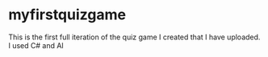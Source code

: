 # myfirstquizgame
This is the first full iteration of the quiz game I created that I have uploaded.
I used C# and AI
